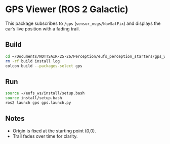 # GPS Viewer (ROS 2 Galactic)

This package subscribes to `/gps` (`sensor_msgs/NavSatFix`) and displays the car’s live position with a fading trail.

## Build

```bash
cd ~/Documents/NOTTSAIR-25-26/Perception/eufs_perception_starters/gps_ws
rm -rf build install log
colcon build --packages-select gps
```

## Run

```bash
source ~/eufs_ws/install/setup.bash
source install/setup.bash
ros2 launch gps gps.launch.py
```

## Notes
- Origin is fixed at the starting point (0,0).
- Trail fades over time for clarity.
